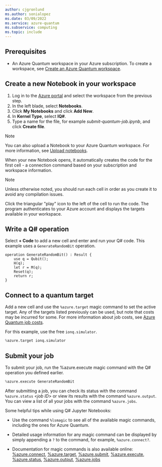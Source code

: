 ```yaml
---
author: cjgronlund
ms.author: sonialopez
ms.date: 03/09/2022
ms.service: azure-quantum
ms.subservice: computing
ms.topic: include
---
```


## Prerequisites

- An Azure Quantum workspace in your Azure subscription. To create a workspace,
  see [Create an Azure Quantum workspace](xref:microsoft.quantum.how-to.workspace).

## Create a new Notebook in your workspace

1. Log in to the [Azure portal](https://portal.azure.com/) and select the workspace from the previous step.
1. In the left blade, select **Notebooks**.
1. Click **My Notebooks** and click **Add New**.
1. In **Kernel Type**, select **IQ#**.
1. Type a name for the file, for example *submit-quantum-job.ipynb*, and click **Create file**. 

> [!NOTE]
> You can also upload a Notebook to your Azure Quantum workspace. For more information, see [Upload notebooks](xref:microsoft.quantum.how-to.notebooks#upload-notebooks).

When your new Notebook opens, it automatically creates the code for the first cell - a connection command based on your subscription and workspace information.

> [!NOTE]
> Unless otherwise noted, you should run each cell in order as you create it to avoid any compilation issues. 

Click the triangular "play" icon to the left of the cell to run the code. The program authenticates to your Azure account and displays the targets available in your workspace. 

## Write a Q# operation

Select **+ Code** to add a new cell and enter and run your Q# code. This example uses a `GenerateRandomBit` operation.

```qsharp
operation GenerateRandomBit() : Result {
    use q = Qubit();
    H(q);
    let r = M(q);
    Reset(q);
    return r;
}
```

## Connect to a quantum target

Add a new cell and use the `%azure.target` magic command to set the active target. Any of the targets listed previously can be used, but note that costs may be incurred for some. For more information about job costs, see [Azure Quantum job costs](xref:microsoft.quantum.azure.job-costs).  

For this example, use the free `ionq.simulator`. 

```py
%azure.target ionq.simulator
```

## Submit your job

To submit your job, run the %azure.execute magic command with the Q# operation you defined earlier. 

```py
%azure.execute GenerateRandomBit
```

After submitting a job, you can check its status with the command `%azure.status` \<*job ID*\> or view its results with the command `%azure.output`. You can view a list of all your jobs with the command `%azure.jobs`.

Some helpful tips while using Q# Jupyter Notebooks:

- Use the command `%lsmagic` to see all of the available magic commands, including
  the ones for Azure Quantum.
- Detailed usage information for any magic command can be displayed by simply
  appending a `?` to the command, for example, `%azure.connect?`.

- Documentation for magic commands is also available online:
  [%azure.connect](/qsharp/api/iqsharp-magic/azure.connect),
  [%azure.target](/qsharp/api/iqsharp-magic/azure.target),
  [%azure.submit](/qsharp/api/iqsharp-magic/azure.submit),
  [%azure.execute](/qsharp/api/iqsharp-magic/azure.execute),
  [%azure.status](/qsharp/api/iqsharp-magic/azure.status),
  [%azure.output](/qsharp/api/iqsharp-magic/azure.output),
  [%azure.jobs](/qsharp/api/iqsharp-magic/azure.jobs)
